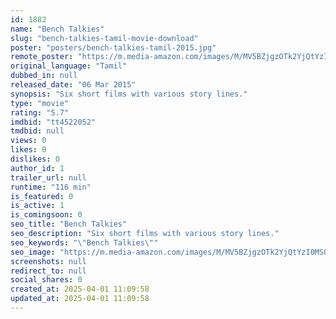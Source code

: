 ```yaml
---
id: 1882
name: "Bench Talkies"
slug: "bench-talkies-tamil-movie-download"
poster: "posters/bench-talkies-tamil-2015.jpg"
remote_poster: "https://m.media-amazon.com/images/M/MV5BZjgzOTk2YjQtYzI0MS00ZGQ1LThiZDgtMmEyYWUxN2Q5NzVmXkEyXkFqcGdeQXVyODg0OTEwOTk@._V1_SX300.jpg"
original_language: "Tamil"
dubbed_in: null
released_date: "06 Mar 2015"
synopsis: "Six short films with various story lines."
type: "movie"
rating: "5.7"
imdbid: "tt4522052"
tmdbid: null
views: 0
likes: 0
dislikes: 0
author_id: 1
trailer_url: null
runtime: "116 min"
is_featured: 0
is_active: 1
is_comingsoon: 0
seo_title: "Bench Talkies"
seo_description: "Six short films with various story lines."
seo_keywords: "\"Bench Talkies\""
seo_image: "https://m.media-amazon.com/images/M/MV5BZjgzOTk2YjQtYzI0MS00ZGQ1LThiZDgtMmEyYWUxN2Q5NzVmXkEyXkFqcGdeQXVyODg0OTEwOTk@._V1_SX300.jpg"
screenshots: null
redirect_to: null
social_shares: 0
created_at: 2025-04-01 11:09:58
updated_at: 2025-04-01 11:09:58
---
```


